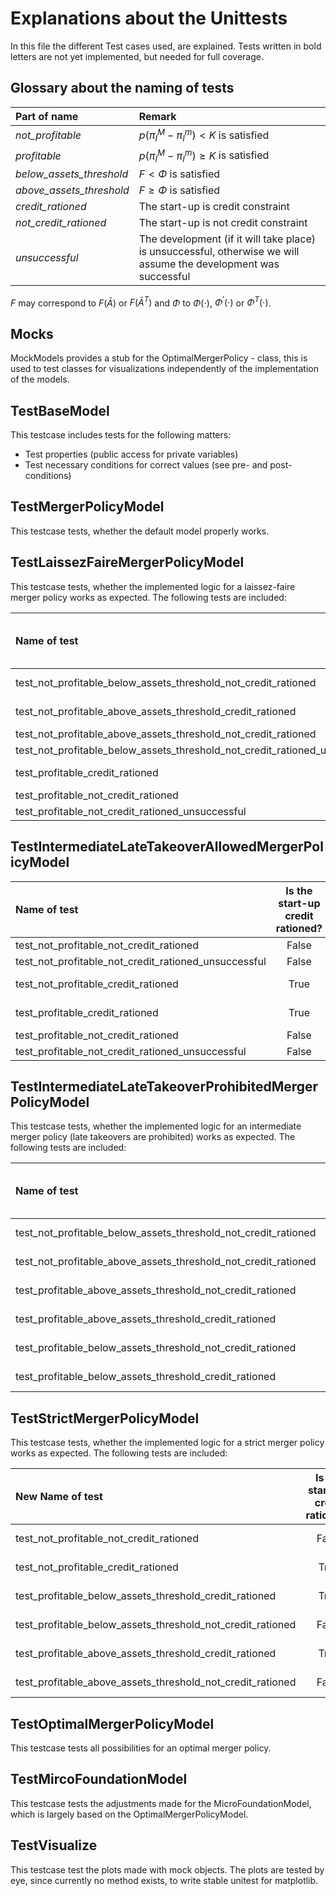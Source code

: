 # Explanations about the Unittests

In this file the different Test cases used, are explained. Tests written in bold letters are not yet implemented, but needed for full coverage.

## Glossary about the naming of tests

| Part of name             | Remark                                                                                                           |
|:-------------------------|:-----------------------------------------------------------------------------------------------------------------|
| *not_profitable*         | $p(\pi^M_I-\pi^m_I) < K$ is satisfied                                                                            | 
| *profitable*             | $p(\pi^M_I-\pi^m_I) \ge K$ is satisfied                                                                          |
| *below_assets_threshold* | $F < \Phi$ is satisfied                                                                                          |
| *above_assets_threshold* | $F \ge \Phi$ is satisfied                                                                                        |
| *credit_rationed*        | The start-up is credit constraint                                                                                |
| *not_credit_rationed*    | The start-up is not credit constraint                                                                            |
| *unsuccessful*           | The development (if it will take place) is unsuccessful, otherwise we will assume the development was successful |

$F$ may correspond to $F(\bar{A})$ or $F(\bar{A}^T)$ and $\Phi$ to $\Phi(\cdot)$, $\Phi^\prime(\cdot)$ or $\Phi^T(\cdot)$.

## Mocks

MockModels provides a stub for the OptimalMergerPolicy - class, this is used to test classes for visualizations independently
of the implementation of the models.

## TestBaseModel

This testcase includes tests for the following matters:
- Test properties (public access for private variables)
- Test necessary conditions for correct values (see pre- and post-conditions)

## TestMergerPolicyModel

This  testcase tests, whether the default model properly works.

## TestLaissezFaireMergerPolicyModel

This testcase tests, whether the implemented logic for a laissez-faire merger policy works as expected. The following tests are included:

| Name of test                                                                | Is the start-up credit rationed? | Early bidding type (t=1) | Late bidding type (t=2) | Development attempt? | Development success | Early takeover (t=1) | Late takeover (t=2) |
|:----------------------------------------------------------------------------|:--------------------------------:|:------------------------:|:-----------------------:|:--------------------:|:-------------------:|:--------------------:|:-------------------:|
| test_not_profitable_below_assets_threshold_not_credit_rationed              |              False               |         Pooling          |           No            |        False         |   Does not matter   |         True         |        False        |
| test_not_profitable_above_assets_threshold_credit_rationed                  |               True               |            No            |           No            |        False         |   Does not matter   |        False         |        False        |
| test_not_profitable_above_assets_threshold_not_credit_rationed              |              False               |            No            |         Pooling         |         True         |        True         |        False         |        True         |
| test_not_profitable_below_assets_threshold_not_credit_rationed_unsuccessful |              False               |            No            |           No            |         True         |        False        |        False         |        False        |
| test_profitable_credit_rationed                                             |               True               |        Separating        |           No            |         True         |   Does not matter   |         True         |        False        |
| test_profitable_not_credit_rationed                                         |              False               |        Separating        |         Pooling         |         True         |        True         |        False         |        True         |
| test_profitable_not_credit_rationed_unsuccessful                            |              False               |        Separating        |           No            |         True         |        False        |        False         |        False        |

## TestIntermediateLateTakeoverAllowedMergerPolicyModel

| Name of test                                         | Is the start-up credit rationed? | Early bidding type (t=1) | Late bidding type (t=2) | Development attempt? | Development success | Early takeover (t=1) | Late takeover (t=2) |
|:-----------------------------------------------------|:--------------------------------:|:------------------------:|:-----------------------:|:--------------------:|:-------------------:|:--------------------:|:-------------------:|
| test_not_profitable_not_credit_rationed              |              False               |            No            |         Pooling         |         True         |        True         |        False         |        True         |
| test_not_profitable_not_credit_rationed_unsuccessful |              False               |            No            |           No            |         True         |        False        |        False         |        False        |
| test_not_profitable_credit_rationed                  |               True               |            No            |           No            |        False         |   Does not matter   |        False         |        False        |
| test_profitable_credit_rationed                      |               True               |        Separating        |           No            |         True         |   Does not matter   |         True         |        False        |
| test_profitable_not_credit_rationed                  |              False               |        Separating        |         Pooling         |         True         |        True         |        False         |        True         |
| test_profitable_not_credit_rationed_unsuccessful     |              False               |        Separating        |           No            |         True         |        False        |        False         |        False        |

## TestIntermediateLateTakeoverProhibitedMergerPolicyModel

This testcase tests, whether the implemented logic for an intermediate merger policy (late takeovers are prohibited) works as expected. The following tests are included:

| Name of test                                                   | Is the start-up credit rationed? | Early bidding type (t=1) | Late bidding type (t=2) | Development attempt? | Development success | Early takeover (t=1) | Late takeover (t=2) |
|:---------------------------------------------------------------|:--------------------------------:|:------------------------:|:-----------------------:|:--------------------:|:-------------------:|:--------------------:|:-------------------:|
| test_not_profitable_below_assets_threshold_not_credit_rationed |              False               |         Pooling          |           No            |        False         |   Does not matter   |         True         |        False        |
| test_not_profitable_above_assets_threshold_not_credit_rationed |              False               |            No            |           No            |         True         |   Does not matter   |        False         |        False        |
| test_profitable_above_assets_threshold_not_credit_rationed     |              False               |        Separating        |           No            |         True         |   Does not matter   |        False         |        False        |
| test_profitable_above_assets_threshold_credit_rationed         |               True               |        Separating        |           No            |         True         |   Does not matter   |         True         |        False        |
| test_profitable_below_assets_threshold_not_credit_rationed     |              False               |         Pooling          |           No            |         True         |   Does not matter   |         True         |        False        |
| test_profitable_below_assets_threshold_credit_rationed         |               True               |         Pooling          |           No            |         True         |   Does not matter   |         True         |        False        |

## TestStrictMergerPolicyModel

This testcase tests, whether the implemented logic for a strict merger policy works as expected. The following tests are included:

| New Name of test                                           | Is the start-up credit rationed? | Early bidding type (t=1) | Late bidding type (t=2) | Development attempt? | Development success | Early takeover (t=1) | Late takeover (t=2) |
|:-----------------------------------------------------------|:--------------------------------:|:------------------------:|:-----------------------:|:--------------------:|:-------------------:|:--------------------:|:-------------------:|
| test_not_profitable_not_credit_rationed                    |              False               |            No            |           No            |         True         |   Does not matter   |        False         |        False        |
| test_not_profitable_credit_rationed                        |               True               |            No            |           No            |        False         |   Does not matter   |        False         |        False        |
| test_profitable_below_assets_threshold_credit_rationed     |               True               |         Pooling          |           No            |         True         |   Does not matter   |         True         |        False        |
| test_profitable_below_assets_threshold_not_credit_rationed |              False               |         Pooling          |           No            |         True         |   Does not matter   |         True         |        False        |
| test_profitable_above_assets_threshold_credit_rationed     |               True               |        Separating        |           No            |         True         |   Does not matter   |         True         |        False        |
| test_profitable_above_assets_threshold_not_credit_rationed |              False               |        Separating        |           No            |         True         |   Does not matter   |        False         |        False        |

## TestOptimalMergerPolicyModel

This testcase tests all possibilities for an optimal merger policy.


## TestMircoFoundationModel

This testcase tests the adjustments made for the MicroFoundationModel, which is largely based on the OptimalMergerPolicyModel.

## TestVisualize

This testcase test the plots made with mock objects. The plots are tested by eye, since currently no method exists, to write
stable unitest for matplotlib. 
